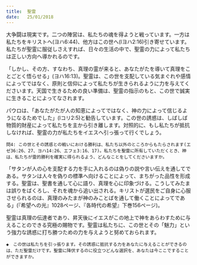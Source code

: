 ```yaml
---
title:  聖霊
date:   25/01/2018
---
```


大争闘は現実です。二つの陣営は、私たちの魂を得ようと戦っています。一方は私たちをキリストへ(ヨハ6:44)、他方はこの世へ(Iヨハ2:16)引き寄せています。私たちが聖霊に服従しさえすれば、日々の生活の中で、聖霊の力によって私たちは正しい方向へ導かれるのです。

「しかし、その方、すなわち、真理の霊が来ると、あなたがたを導いて真理をことごとく悟らせる」(ヨハ16:13)。聖霊は、この世を支配している気まぐれや感情によってではなく、原則と信仰によって私たちが生きられるように力を与えてくださいます。天国で生きるための良い準備は、聖霊の指示のもと、この世で誠実に生きることによってなされます。

パウロは、「あなたがたが人の知恵によってではなく、神の力によって信じるようになるためでした」(Iコリ2:5)と勧告しています。この世の誘惑は、しばしば物質的財産によって私たちを主から引き離します。対照的に、もし私たちが抵抗しなければ、聖霊の力が私たちをイエスへ引っ張って行くでしょう。

`問4: この世とその誘惑との戦いにおける勝利は、私たち以外のところからもたらされます(エゼ36:26、27、ヨハ14:26、エフェ3:16、17)。私たちを聖霊に所有していただくとき、神は、私たちが霊的勝利を確実に得られるよう、どんなことをしてくださいますか。`

「サタンが人の心を支配する力を手に入れるのは偽りの説や言い伝えを通してである。サタンは人々を偽りの標準へ向けることによって、まちがった品性を形成する。聖霊は、聖書を通して心に語り、真理を心に印象づける。こうしてみたまは誤りをばくろし、それを魂から追い出される。キリストが選民をご自身に心服させられるのは、真理のみたまが神のみことばを通して働くことによってである」(『希望への光』1028ページ、『各時代の希望』下巻156ページ)。

聖霊は真理の伝達者であり、昇天後にイエスがこの地上で神をあらわすために与えることのできる究極の賜物です。聖霊は私たちに、この世とその「魅力」という強力な誘惑に打ち勝つための力を与えようと努めておられます。

`◆　この世は私たちを引っ張ります。その誘惑に抵抗する力をあなたに与えることができるのは、ただ聖霊だけです。聖霊に降伏するのに役立つどんな選択を、あなたは今ここですることができますか。`
